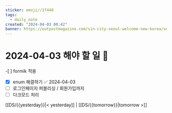 ```yaml
---
sticker: emoji//1f440
tags:
  - daily_note
created: "2024-04-03 00:42"
banner: https://outpostmagazine.com/sin-city-seoul-welcome-new-korea/seoul-skyline-photo/
---
```

# 2024-04-03 해야 할 일 🎈

​-[ ] formik 적용
- [x] enum 해결하기 ✅ 2024-04-03
- [ ] 로그인페이지 퍼블리싱 / 회원가입까지
- [ ] 다크모드 처리

[[DS/{{yesterday}}|< yesterday]] | [[DS/{{tomorrow}}|tomorrow >]]
